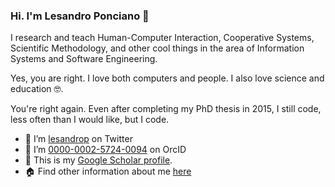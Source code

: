 ### Hi. I'm Lesandro Ponciano :handshake:

I research and teach Human-Computer Interaction, Cooperative Systems, Scientific Methodology, and other cool things in the area of Information Systems and Software Engineering.

Yes, you are right. I love both computers and people. I also love science and education :nerd_face:. 

You're right again.  Even after completing my PhD thesis in 2015, I still code, less often than I would like, but I code.

- :speech_balloon: I’m [lesandrop](https://twitter.com/lesandrop) on Twitter
- :school: I’m [0000-0002-5724-0094](https://orcid.org/0000-0002-5724-0094) on OrcID
- :link: This is my [Google Scholar profile](https://scholar.google.com.br/citations?user=KS9I4P0AAAAJ).
- :house: Find other information about me [here](https://lesandrop.github.io/site/)

<!--
**lesandropcodes/lesandropcodes** is a ✨ _special_ ✨ repository because its `README.md` (this file) appears on your GitHub profile.

Here are some ideas to get you started:

- 🔭 I’m currently working on ...
- 🌱 I’m currently learning ...
- 👯 I’m looking to collaborate on ...
- 🤔 I’m looking for help with ...
- 💬 Ask me about ...
- 📫 How to reach me: ...
- 😄 Pronouns: ...
- ⚡ Fun fact: ...
-->
